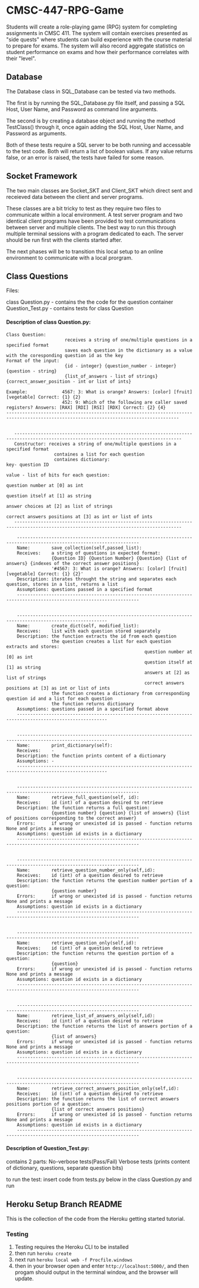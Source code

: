 # CMSC-447-RPG-Game
Students will create a role-playing game (RPG) system for completing assignments in CMSC 411. The system will contain exercises presented as "side quests" where students can build experience with the course material to prepare for exams. The system will also record aggregate statistics on student performance on exams and how their performance correlates with their "level". 

## Database

The Database class in SQL_Database can be tested via two methods. 

The first is by running the SQL_Database.py file itself, and passing a SQL Host, User Name, and Password as command line arguments.

The second is by creating a database object and running the method TestClass() through it, once again adding the SQL Host, 
User Name, and Password as arguments.

Both of these tests require a SQL server to be both running and accessable to the test code. Both will return a list of boolean values.
If any value returns false, or an error is raised, the tests have failed for some reason.

## Socket Framework

The two main classes are Socket_SKT and Client_SKT which direct sent and receieved data between the client and server programs.

These classes are a bit tricky to test as they require two files to communicate within a local environment. A test server program and two identical client programs have been provided to test communications between server and multiple clients. The best way to run this through multiple terminal sessions with a program dedicated to each. The server should be run first with the clients started after.

The next phases will be to transition this local setup to an online environment to communicate with a local prorgram.

## Class Questions
Files:

class Question.py  - contains the the code for the question container
Question_Test.py           - contains tests for class Question



#### Description of class Question.py:
```--------------------------------------------------------------------------------------------------------------------------------------- 
Class Question: 
                      receives a string of one/multiple questions in a specified format
                      saves each question in the dictionary as a value with the coresponding question id as the key
Format of the input: 
                      {id - integer} {question_number - integer} {question - string}
                      {list_of_answers - list of strings} {correct_answer_position - int or list of ints}

Example:             4567: 3: What is orange? Answers: [color] [fruit] [vegetable] Correct: {1} {2}
                     452: 9: Which of the following are caller saved registers? Answers: [RAX] [RDI] [RSI] [RDX] Correct: {2} {4}
---------------------------------------------------------------------------------------------------------------------------------------


   -------------------------------------------------------------------------------------------------------------------------------------
   Constructor: receives a string of one/multiple questions in a specified format
                  containes a list for each question
                  containes dictionary:                                       key- question ID
                                                                              value - list of bits for each question:
                                                                              question number at [0] as int
                                                                              question itself at [1] as string
                                                                              answer choices at [2] as list of strings
                                                                              correct answers positions at [3] as int or list of ints
   -------------------------------------------------------------------------------------------------------------------------------------

    --------------------------------------------------------------------------------------------------------------------
    Name:        save_collection(self,passed_list):
    Receives:    a string of questions in expected format:
                 {Question ID} {Question Number} {Question} {list of answers} {indexes of the correct answer positions}
                 '#4567: 3: What is orange? Answers: [color] [fruit] [vegetable] Correct: {1} {2}'
    Description: iterates throught the string and separates each question, stores in a list, returns a list
    Assumptions: questions passed in a specified format
    --------------------------------------------------------------------------------------------------------------------


    --------------------------------------------------------------------------------------------------------
    Name:        create_dict(self, modified_list):
    Receives:    list with each question stored separately
    Description: the function extracts the id from each question
                 the question creates a list for each question extracts and stores:
                                                    question number at [0] as int
                                                    question itself at [1] as string
                                                    answers at [2] as list of strings
                                                    correct answers positions at [3] as int or list of ints
                 the function creates a dictionary from corresponding question id and a list for each question
                 the function returns dictionary        
    Assumptions: questions passed in a specified format above 
    --------------------------------------------------------------------------------------------------------


    --------------------------------------------------------------------------------------------------------
    Name:        print_dictionary(self):
    Receives:    -
    Description: the function prints content of a dictionary  
    Assumptions: -
    --------------------------------------------------------------------------------------------------------


    --------------------------------------------------------------------------------------------------------------------
    Name:        retrieve_full_question(self, id):
    Receives:    id (int) of a question desired to retrieve
    Description: the function returns a full question:
                 {question number} {question} {list of answers} {list of positions corresponding to the correct answer} 
    Errors:      if wrong or unexisted id is passed - function returns None and prints a message
    Assumptions: question id exists in a dictionary
    --------------------------------------------------------------------------------------------------------------------


    --------------------------------------------------------------------------------------------------------------------
    Name:        retrieve_question_number_only(self,id):
    Receives:    id (int) of a question desired to retrieve
    Description: the function returns the question number portion of a question:
                 {question number} 
    Errors:      if wrong or unexisted id is passed - function returns None and prints a message
    Assumptions: question id exists in a dictionary
    --------------------------------------------------------------------------------------------------------------------  


    --------------------------------------------------------------------------------------------------------------------
    Name:        retrieve_question_only(self,id):
    Receives:    id (int) of a question desired to retrieve
    Description: the function returns the question portion of a question:
                 {question}
    Errors:      if wrong or unexisted id is passed - function returns None and prints a message 
    Assumptions: question id exists in a dictionary
    --------------------------------------------------------------------------------------------------------------------    


    --------------------------------------------------------------------------------------------------------------------
    Name:        retrieve_list_of_answers_only(self,id):
    Receives:    id (int) of a question desired to retrieve
    Description: the function returns the list of answers portion of a question:
                 {list of answers} 
    Errors:      if wrong or unexisted id is passed - function returns None and prints a message
    Assumptions: question id exists in a dictionary
    --------------------------------------------------------------------------------------------------------------------  


    --------------------------------------------------------------------------------------------------------------------
    Name:        retrieve_correct_answers_position_only(self,id):
    Receives:    id (int) of a question desired to retrieve
    Description: the function returns the list of correct answers positions portion of a question:
                 {list of correct answers positions} 
    Errors:      if wrong or unexisted id is passed - function returns None and prints a message
    Assumptions: question id exists in a dictionary
    --------------------------------------------------------------------------------------------------------------------
```

#### Description of Question_Test.py:

contains 2 parts: No-verbose tests(Pass/Fail)
                  Verbose tests (prints content of dictionary, questions, separate question bits)

to run the test:
                  insert code from tests.py below in the class Question.py and run
                  
## Heroku Setup Branch README

This is the collection of the code from the Heroku getting started tutorial.

### Testing
1. Testing requires the Heroku CLI to be installed
2. then run `heroku create`
3. next run `heroku local web -f Procfile.windows`
4. then in your browser open and enter `http://localhost:5000/`, and then progam should output in the terminal window, and the browser will update.

